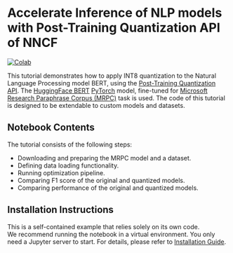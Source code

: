 # Accelerate Inference of NLP models with Post-Training Quantization API of NNCF

[![Colab](https://colab.research.google.com/assets/colab-badge.svg)](https://colab.research.google.com/github/openvinotoolkit/openvino_notebooks/blob/latest/notebooks/language-quantize-bert/language-quantize-bert.ipynb)

This tutorial demonstrates how to apply INT8 quantization to the Natural Language Processing model BERT,
using the [Post-Training Quantization API](https://docs.openvino.ai/2024/openvino-workflow/model-optimization-guide/quantizing-models-post-training/basic-quantization-flow.html).
The [HuggingFace BERT](https://huggingface.co/docs/transformers/model_doc/bert) [PyTorch](https://pytorch.org/) model,
fine-tuned for [Microsoft Research Paraphrase Corpus (MRPC)](https://www.microsoft.com/en-us/download/details.aspx?id=52398) task
is used. The code of this tutorial is designed to be extendable to custom models and datasets.

## Notebook Contents

The tutorial consists of the following steps:

* Downloading and preparing the MRPC model and a dataset.
* Defining data loading functionality.
* Running optimization pipeline.
* Comparing F1 score of the original and quantized models.
* Comparing performance of the original and quantized models.

## Installation Instructions

This is a self-contained example that relies solely on its own code.</br>
We recommend running the notebook in a virtual environment. You only need a Jupyter server to start.
For details, please refer to [Installation Guide](../../README.md).

